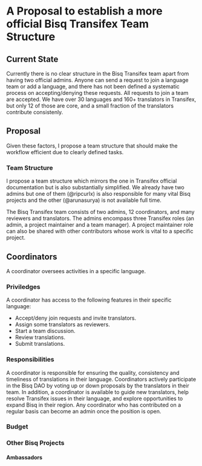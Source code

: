 # A Proposal to establish a more official Bisq Transifex Team Structure

## Current State
Currently there is no clear structure in the Bisq Transifex team apart from having two official admins.
Anyone can send a request to join a language team or add a language, and there has not been defined a systematic process on
accepting/denying these requests. All requests to join a team are accepted. We have over 30 languages and 160+ translators 
in Transifex, but only 12 of those are core, and a small fraction of the translators contribute consistenly. 

## Proposal
Given these factors, I propose a team structure that should make the workflow efficient due to clearly defined tasks.

### Team Structure
I propose a team structure which mirrors the one in Transifex official documentation but is also substantially simplified.
We already have two admins but one of them (@ripcurlx) is also responsible for many vital Bisq projects and the other 
(@arunasurya) is not available full time. 

The Bisq Transifex team consists of two admins, 12 coordinators, and many reviewers and translators. The admins encompass three Transifex roles (an admin, a project maintainer and a team manager). A project maintainer role can also be shared with other contributors whose work is vital to a specific project.

## Coordinators
A coordinator oversees activities in a specific language.

### Priviledges
A coordinator has access to the following features in their specific language:
- Accept/deny join requests and invite translators.
- Assign some translators as reviewers.
- Start a team discussion.
- Review translations.
- Submit translations.

### Responsibilities
A coordinator is responsible for ensuring the quality, consistency and timeliness of translations in their language.
Coordinators actively participate in the Bisq DAO by voting up or down proposals by the translators in their team. In addition, a coordinator is available to guide new translators, help resolve Transifex issues in their language, and explore opportunities to expand Bisq in their region. Any coordinator who has contributed on a regular basis can become an admin once the position is open.






### Budget

### Other Bisq Projects

#### Ambassadors

